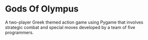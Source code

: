 # Gods Of Olympus
A two-player Greek themed action game using Pygame that involves strategic combat and special moves developed by a team of five programmers.
